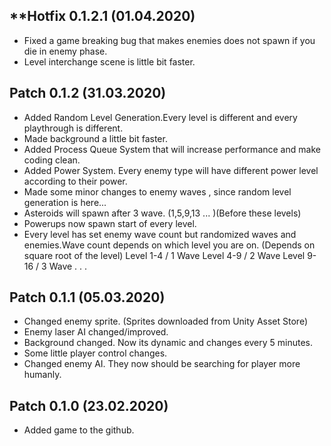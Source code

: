 **Hotfix 0.1.2.1 (01.04.2020)
-
- Fixed a game breaking bug that makes enemies does not spawn if you die in enemy phase.
- Level interchange scene is little bit faster.

**Patch 0.1.2** (31.03.2020)
-
- Added Random Level Generation.Every level is different and every playthrough is different.
- Made background a little bit faster.
- Added Process Queue System that will increase performance and make coding clean.
- Added Power System. Every enemy type will have different power level according to their power.
- Made some minor changes to enemy waves , since random level generation is here...
- Asteroids will spawn after 3 wave. (1,5,9,13 ... )(Before these levels)
- Powerups now spawn start of every level.
- Every level has set enemy wave count but randomized waves and enemies.Wave count depends on which level you are on. (Depends on square root of the level)
Level 1-4 / 1 Wave 
Level 4-9 / 2 Wave
Level 9-16 / 3 Wave
.
.
.

**Patch 0.1.1** (05.03.2020)
-
- Changed enemy sprite. (Sprites downloaded from Unity Asset Store)
- Enemy laser AI changed/improved.
- Background changed. Now its dynamic and changes every 5 minutes.
- Some little player control changes.
- Changed enemy AI. They now should be searching for player more humanly.

**Patch 0.1.0** (23.02.2020)
-
- Added game to the github.
